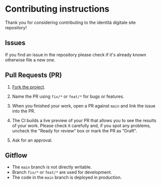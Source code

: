 # Contributing instructions

Thank you for considering contributing to the identità digitale site repository!

## Issues

If you find an issue in the repository please check if it's already known otherwise file a new one.

## Pull Requests (PR)

1. [Fork the project](https://help.github.com/articles/creating-a-pull-request-from-a-fork/).

2. Name the PR using `fix/*` or `feat/*` for bugs or features.

3. When you finished your work, open a PR against `main` and link the issue into the PR.

4. The CI builds a live preview of your PR that allows you to see the results of your work. Please check it carefully and,
   if you spot any problems, uncheck the "Ready for review" box or mark the PR as "Draft".
5. Ask for an approval.

## Gitflow

- The `main` branch is not directly writable.
- Branch `fix/*` or `feat/*` are used for development.
- The code in the `main` branch is deployed in production.
